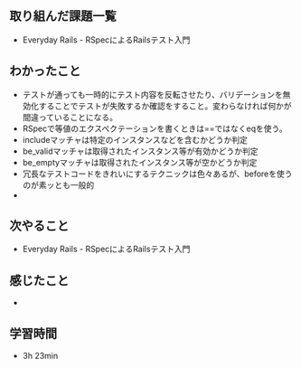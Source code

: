 ## 取り組んだ課題一覧
- Everyday Rails - RSpecによるRailsテスト入門
## わかったこと
- テストが通っても一時的にテスト内容を反転させたり、バリデーションを無効化することでテストが失敗するか確認をすること。変わらなければ何かが間違っていることになる。
- RSpecで等値のエクスペクテーションを書くときは==ではなくeqを使う。
- includeマッチャは特定のインスタンスなどを含むかどうか判定
- be_validマッチャは取得されたインスタンス等が有効かどうか判定
- be_emptyマッチャは取得されたインスタンス等が空かどうか判定
- 冗長なテストコードをきれいにするテクニックは色々あるが、beforeを使うのが素ッとも一般的
- 
## 次やること
- Everyday Rails - RSpecによるRailsテスト入門
## 感じたこと
- 
## 学習時間
- 3h 23min